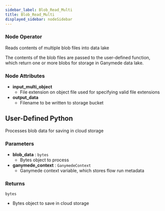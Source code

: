 ```yaml
---
sidebar_label: Blob_Read_Multi
title: Blob_Read_Multi
displayed_sidebar: nodeSidebar
---
```


### Node Operator
Reads contents of multiple blob files into data lake

The contents of the blob files are passed to the user-defined function, which
return one or more blobs for storage in Ganymede data lake.


### Node Attributes
- **input_multi_object**
  - File extension on object file used for specifying valid file extensions
- **output_data**
  - Filename to be written to storage bucket
## User-Defined Python
Processes blob data for saving in cloud storage


### Parameters
- **blob_data** : `bytes`
    - Bytes object to process
- **ganymede_context** : `GanymedeContext`
    - Ganymede context variable, which stores flow run metadata


### Returns
`bytes`
  - Bytes object to save in cloud storage